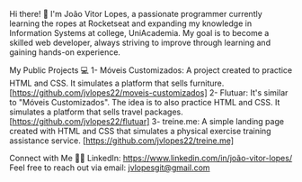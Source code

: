Hi there! 👋 
I'm João Vitor Lopes, a passionate programmer currently learning the ropes at Rocketseat and expanding my knowledge in Information Systems at college, UniAcademia. 
My goal is to become a skilled web developer, always striving to improve through learning and gaining hands-on experience.

My Public Projects 💻
1- Móveis Customizados: A project created to practice HTML and CSS. It simulates a platform that sells furniture. [https://github.com/jvlopes22/moveis-customizados]
2- Flutuar: It's similar to "Móveis Customizados". The idea is to also practice HTML and CSS. It simulates a platform that sells travel packages. [https://github.com/jvlopes22/flutuar]
3- treine.me: A simple landing page created with HTML and CSS that simulates a physical exercise training assistance service. [https://github.com/jvlopes22/treine.me]

Connect with Me 🙋‍♂️
LinkedIn: https://www.linkedin.com/in/joão-vitor-lopes/
Feel free to reach out via email: jvlopesgit@gmail.com
